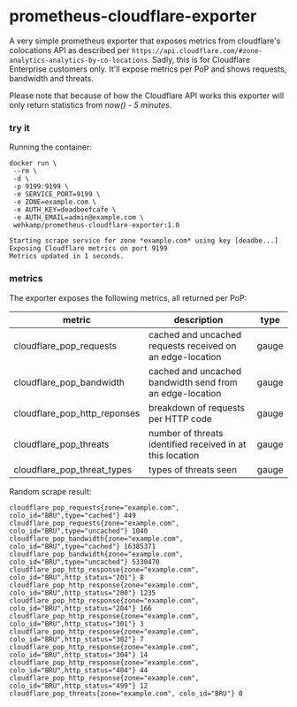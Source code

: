 # prometheus-cloudflare-exporter
A very simple prometheus exporter that exposes metrics from cloudflare's colocations API as described per `https://api.cloudflare.com/#zone-analytics-analytics-by-co-locations`. Sadly, this is for Cloudflare Enterprise customers only.
It'll expose metrics per PoP and shows requests, bandwidth and threats.

Please note that because of how the Cloudflare API works this exporter will only return statistics from _now() - 5 minutes_.

### try it
Running the container:

```
docker run \
 --rm \
 -d \
 -p 9199:9199 \
 -e SERVICE_PORT=9199 \
 -e ZONE=example.com \
 -e AUTH_KEY=deadbeefcafe \
 -e AUTH_EMAIL=admin@example.com \
 wehkamp/prometheus-cloudflare-exporter:1.0
```
```
Starting scrape service for zone *example.com* using key [deadbe...]
Exposing Cloudflare metrics on port 9199
Metrics updated in 1 seconds.
```

### metrics
The exporter exposes the following metrics, all returned per PoP:

| metric | description | type |
| ------ | ----------- | ---- |
| cloudflare_pop_requests | cached and uncached requests received on an edge-location | gauge |
| cloudflare_pop_bandwidth | cached and uncached bandwidth send from an edge-location | gauge |
| cloudflare_pop_http_reponses | breakdown of requests per HTTP code | gauge |
| cloudflare_pop_threats | number of threats identified received in at this location | gauge |
| cloudflare_pop_threat_types | types of threats seen | gauge

Random scrape result:
```
cloudflare_pop_requests{zone="example.com", colo_id="BRU",type="cached"} 449
cloudflare_pop_requests{zone="example.com", colo_id="BRU",type="uncached"} 1040
cloudflare_pop_bandwidth{zone="example.com", colo_id="BRU",type="cached"} 16385371
cloudflare_pop_bandwidth{zone="example.com", colo_id="BRU",type="uncached"} 5330470
cloudflare_pop_http_response{zone="example.com", colo_id="BRU",http_status="201"} 8
cloudflare_pop_http_response{zone="example.com", colo_id="BRU",http_status="200"} 1235
cloudflare_pop_http_response{zone="example.com", colo_id="BRU",http_status="204"} 166
cloudflare_pop_http_response{zone="example.com", colo_id="BRU",http_status="301"} 3
cloudflare_pop_http_response{zone="example.com", colo_id="BRU",http_status="302"} 7
cloudflare_pop_http_response{zone="example.com", colo_id="BRU",http_status="304"} 14
cloudflare_pop_http_response{zone="example.com", colo_id="BRU",http_status="404"} 44
cloudflare_pop_http_response{zone="example.com", colo_id="BRU",http_status="499"} 12
cloudflare_pop_threats{zone="example.com", colo_id="BRU"} 0
```
